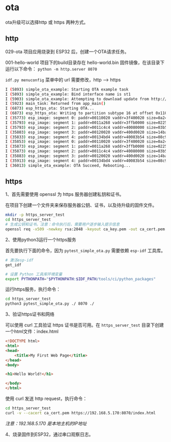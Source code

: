 # ota

ota升级可以选择http 或 https 两种方式。

## http
029-ota 项目应用烧录到 ESP32 后，创建一个OTA请求任务。

001-hello-world 项目下的build目录存在 hello-world.bin 固件镜像，在该目录下运行以下命令： `python -m http.server 8070`

`idf.py menuconfig` 菜单中的 url 需要修改，http --> https

```bash
I (5893) simple_ota_example: Starting OTA example task
I (5893) simple_ota_example: Bind interface name is st1
I (5903) simple_ota_example: Attempting to download update from http://192.168.5.170:8070/hello_world.bin
I (5923) main_task: Returned from app_main()
I (6873) esp_https_ota: Starting OTA...
I (6873) esp_https_ota: Writing to partition subtype 16 at offset 0x110000
I (35773) esp_image: segment 0: paddr=00110020 vaddr=3f400020 size=0a240h ( 41536) map
I (35793) esp_image: segment 1: paddr=0011a268 vaddr=3ffb0000 size=02254h (  8788) 
I (35793) esp_image: segment 2: paddr=0011c4c4 vaddr=40080000 size=03b54h ( 15188) 
I (35803) esp_image: segment 3: paddr=00120020 vaddr=400d0020 size=14bach ( 84908) map
I (35833) esp_image: segment 4: paddr=00134bd4 vaddr=40083b54 size=08c9ch ( 35996) 
I (35853) esp_image: segment 0: paddr=00110020 vaddr=3f400020 size=0a240h ( 41536) map
I (35873) esp_image: segment 1: paddr=0011a268 vaddr=3ffb0000 size=02254h (  8788) 
I (35873) esp_image: segment 2: paddr=0011c4c4 vaddr=40080000 size=03b54h ( 15188) 
I (35883) esp_image: segment 3: paddr=00120020 vaddr=400d0020 size=14bach ( 84908) map
I (35913) esp_image: segment 4: paddr=00134bd4 vaddr=40083b54 size=08c9ch ( 35996) 
I (36013) simple_ota_example: OTA Succeed, Rebooting...
```


## https

1、首先需要使用 openssl 为 https 服务器创建私钥和证书。

在项目下创建一个文件夹来保存服务器公钥、证书，以及待升级的固件文件。

```bash
mkdir -p https_server_test
cd https_server_test
# 生成公钥和证书。注意：命令执行后，需要用户逐步输入提示信息
openssl req -x509 -newkey rsa:2048 -keyout ca_key.pem -out ca_cert.pem -days 365 -nodes
```

2、使用python3运行一个https服务

首先要执行下面的命令，因为 `pytest_simple_ota.py` 需要依赖 `esp-idf` 工具库。

```bash
# 激活esp-idf
get_idf

# 设置 Python 工具库环境变量
export PYTHONPATH="$PYTHONPATH:$IDF_PATH/tools/ci/python_packages"
```

运行https服务，执行命令： 

```bash
cd https_server_test
python3 pytest_simple_ota.py ./ 8070 ./
```

3、验证https证书和网络

可以使用 curl 工具验证 https 证书是否可用。在 `https_server_test` 目录下创建一个html文件：index.html

```html
<!DOCTYPE html>
<html>
<head>
    <title>My First Web Page</title>
</head>
<body>

<h1>Hello World!</h1>

</body>
</html>

```

使用 curl 发送 http request，执行命令：

```bash
cd https_server_test
curl -v --cacert ca_cert.pem https://192.168.5.170:8070/index.html
```

*注意：192.168.5.170 是本地主机的IP地址*

4、烧录固件到ESP32，通过串口观察日志。

